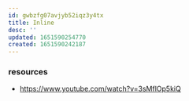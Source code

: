 ```yaml
---
id: gwbzfg07avjyb52iqz3y4tx
title: Inline
desc: ''
updated: 1651590254770
created: 1651590242187
---
```


### resources
 - https://www.youtube.com/watch?v=3sMflOp5kiQ
